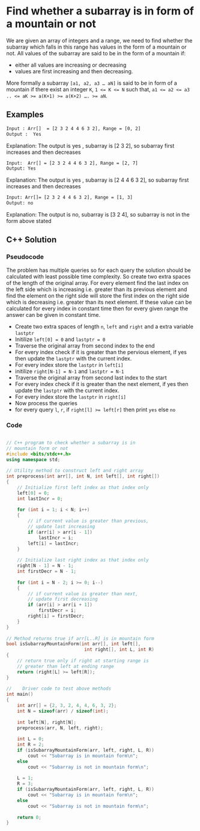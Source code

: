 # Find whether a subarray is in form of a mountain or not

We are given an array of integers and a range, we need to find whether the subarray which falls in this range has values in the form of a mountain or not. All values of the subarray are said to be in the form of a mountain if:

- either all values are increasing or decreasing
- values are first increasing and then decreasing. 

More formally a subarray `[a1, a2, a3 … aN]` is said to be in form of a mountain if there exist an integer `K`, `1 <= K <= N` such that, `a1 <= a2 <= a3 .. <= aK >= a(K+1) >= a(K+2) …. >= aN`.

## Examples

````sh
Input : Arr[]  = [2 3 2 4 4 6 3 2], Range = [0, 2]
Output :  Yes
````

Explanation: The output is yes , subarray is [2 3 2], so subarray first increases and then decreases

````sh
Input:  Arr[] = [2 3 2 4 4 6 3 2], Range = [2, 7]
Output: Yes
````

Explanation: The output is yes , subarray is [2 4 4 6 3 2], so subarray first increases and then decreases

````sh
Input: Arr[]= [2 3 2 4 4 6 3 2], Range = [1, 3]
Output: no
````

Explanation: The output is no, subarray is [3 2 4], so subarray is not in the form above stated

## C++ Solution

### Pseudocode

The problem has multiple queries so for each query the solution should be calculated with least possible time complexity. So create two extra spaces of the length of the original array. For every element find the last index on the left side which is increasing i.e. greater than its previous element and find the element on the right side will store the first index on the right side which is decreasing i.e. greater than its next element. If these value can be calculated for every index in constant time then for every given range the answer can be given in constant time.

- Create two extra spaces of length `n`, `left` and `right` and a extra variable `lastptr`
- Initilize `left[0] = 0` and `lastptr = 0`
- Traverse the original array from second index to the end
- For every index check if it is greater than the pervious element, if yes then update the `lastptr` with the current index.
- For every index store the `lastptr` in `left[i]`
- initilize `right[N-1] = N-1` and `lastptr = N-1`
- Traverse the original array from second last index to the start
- For every index check if it is greater than the next element, if yes then update the `lastptr` with the current index.
- For every index store the `lastptr` in `right[i]`
- Now process the queries
- for every query `l`, `r`, if `right[l] >= left[r]` then print `yes` else `no`

### Code

````cpp

// C++ program to check whether a subarray is in 
// mountain form or not 
#include <bits/stdc++.h> 
using namespace std; 
  
// Utility method to construct left and right array 
int preprocess(int arr[], int N, int left[], int right[]) 
{ 
    // Initialize first left index as that index only 
    left[0] = 0; 
    int lastIncr = 0; 
  
    for (int i = 1; i < N; i++) 
    { 
        // if current value is greater than previous, 
        // update last increasing 
        if (arr[i] > arr[i - 1]) 
            lastIncr = i; 
        left[i] = lastIncr; 
    } 
  
    // Initialize last right index as that index only 
    right[N - 1] = N - 1; 
    int firstDecr = N - 1; 
  
    for (int i = N - 2; i >= 0; i--) 
    { 
        // if current value is greater than next, 
        // update first decreasing 
        if (arr[i] > arr[i + 1]) 
            firstDecr = i; 
        right[i] = firstDecr; 
    } 
} 
  
// Method returns true if arr[L..R] is in mountain form 
bool isSubarrayMountainForm(int arr[], int left[], 
                             int right[], int L, int R) 
{ 
    // return true only if right at starting range is 
    // greater than left at ending range 
    return (right[L] >= left[R]); 
} 
  
//    Driver code to test above methods 
int main() 
{ 
    int arr[] = {2, 3, 2, 4, 4, 6, 3, 2}; 
    int N = sizeof(arr) / sizeof(int); 
  
    int left[N], right[N]; 
    preprocess(arr, N, left, right); 
  
    int L = 0; 
    int R = 2; 
    if (isSubarrayMountainForm(arr, left, right, L, R)) 
        cout << "Subarray is in mountain form\n"; 
    else
        cout << "Subarray is not in mountain form\n"; 
  
    L = 1; 
    R = 3; 
    if (isSubarrayMountainForm(arr, left, right, L, R)) 
        cout << "Subarray is in mountain form\n"; 
    else
        cout << "Subarray is not in mountain form\n"; 
  
    return 0; 
} 

````
